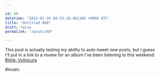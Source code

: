 ```yaml
---

id: 60
datetime: "2015-01-26 08:53:10.461108 +0000 UTC"
title: "Untitled #60"
draft: false
permalink: "/posts/60"

---
```


This post is actually testing my ability to auto-tweet new posts, but I guess I'll put in a link to a review for an album I've been listening to this weekend: [Björk: Vulnicura](http://pitchfork.com/reviews/albums/20181-vulnicura/)

#music
